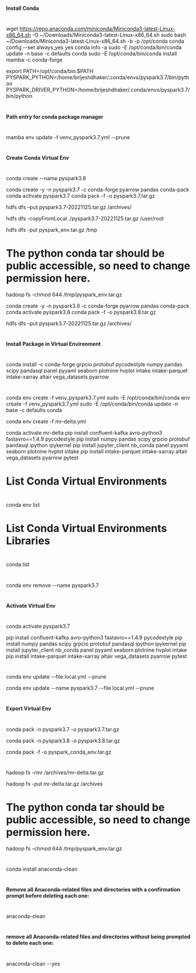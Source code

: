 #
#### Install Conda
#

wget https://repo.anaconda.com/miniconda/Miniconda3-latest-Linux-x86_64.sh -O ~/Downloads/Miniconda3-latest-Linux-x86_64.sh
sudo bash ~/Downloads/Miniconda3-latest-Linux-x86_64.sh -b -p /opt/conda
conda config --set always_yes yes
conda info -a
sudo -E /opt/conda/bin/conda update -n base -c defaults conda
sudo -E /opt/conda/bin/conda install mamba -c conda-forge

export PATH=/opt/conda/bin:$PATH
PYSPARK_PYTHON=/home/brijeshdhaker/.conda/envs/pyspark3.7/bin/python
PYSPARK_DRIVER_PYTHON=/home/brijeshdhaker/.conda/envs/pyspark3.7/bin/python

#
#### Path entry for conda package manager
#

mamba env update -f venv_pyspark3.7.yml --prune

#
#### Create Conda Virtual Env 
#

conda create --name pyspark3.8


conda create -y -n pyspark3.7 -c conda-forge pyarrow pandas conda-pack
conda activate pyspark3.7
conda pack -f -o pyspark3.7.tar.gz

hdfs dfs –put pyspark3.7-20221125.tar.gz /archives/

hdfs dfs -copyFromLocal ./pyspark3.7-20221125.tar.gz /user/root

hdfs dfs -put pyspark_env.tar.gz /tmp

# The python conda tar should be public accessible, so need to change permission here.
hadoop fs -chmod 644 /tmp/pyspark_env.tar.gz



conda create -y -n pyspark3.8 -c conda-forge pyarrow pandas conda-pack
conda activate pyspark3.8
conda pack -f -o pyspark3.8.tar.gz

hdfs dfs –put pyspark3.7-20221125.tar.gz /archives/

#
#### Install Package in Virtual Environment
#

conda install -c conda-forge grpcio protobuf pycodestyle numpy pandas scipy pandasql panel pyyaml seaborn plotnine hvplot intake intake-parquet intake-xarray altair vega_datasets pyarrow

#
####  
# 
conda env create -f venv_pyspark3.7.yml
sudo -E /opt/conda/bin/conda env create -f venv_pyspark3.7.yml
sudo -E /opt/conda/bin/conda update -n base -c defaults conda

conda env create -f mr-delta.yml

conda activate mr-delta
pip install confluent-kafka avro-python3 fastavro==1.4.9 pycodestyle
pip install numpy pandas scipy grpcio protobuf pandasql ipython ipykernel
pip install jupyter_client nb_conda panel pyyaml seaborn plotnine hvplot intake
pip install intake-parquet intake-xarray altair vega_datasets pyarrow pytest

#
# List Conda Virtual Environments
#
conda env list

#
# List Conda Virtual Environments Libraries
#
conda list

#
#
#
conda env remove --name pyspark3.7

#
#### Activate Virtual Env
#
conda activate pyspark3.7

pip install confluent-kafka avro-python3 fastavro==1.4.9 pycodestyle
pip install numpy pandas scipy grpcio protobuf pandasql ipython ipykernel
pip install jupyter_client nb_conda panel pyyaml seaborn plotnine hvplot intake
pip install intake-parquet intake-xarray altair vega_datasets pyarrow pytest

#
#
#
conda env update --file local.yml --prune

conda env update --name pyspark3.7 --file local.yml --prune
#
#### Export Virtual Env
#
conda pack -n pyspark3.7 -o pyspark3.7.tar.gz

conda pack -n pyspark3.8 -o pyspark3.8.tar.gz

conda pack -f -o pyspark_conda_env.tar.gz

#
#
#

hadoop fs -rmr /archives/mr-delta.tar.gz

hadoop fs -put mr-delta.tar.gz /archives

# The python conda tar should be public accessible, so need to change permission here.
hadoop fs -chmod 644 /tmp/pyspark_env.tar.gz


#
####
#
conda install anaconda-clean

#
#### Remove all Anaconda-related files and directories with a confirmation prompt before deleting each one:
#
anaconda-clean

#
#### remove all Anaconda-related files and directories without being prompted to delete each one:
#
anaconda-clean --yes